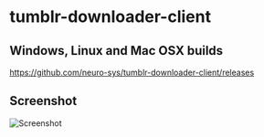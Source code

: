 # tumblr-downloader-client

## Windows, Linux and Mac OSX builds
https://github.com/neuro-sys/tumblr-downloader-client/releases

## Screenshot
![Screenshot](http://i.imgur.com/PrvJz3u.png)
